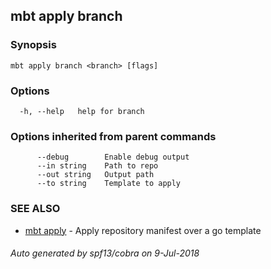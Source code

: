 ## mbt apply branch



### Synopsis




```
mbt apply branch <branch> [flags]
```

### Options

```
  -h, --help   help for branch
```

### Options inherited from parent commands

```
      --debug        Enable debug output
      --in string    Path to repo
      --out string   Output path
      --to string    Template to apply
```

### SEE ALSO
* [mbt apply](mbt_apply.md)	 - Apply repository manifest over a go template

###### Auto generated by spf13/cobra on 9-Jul-2018
